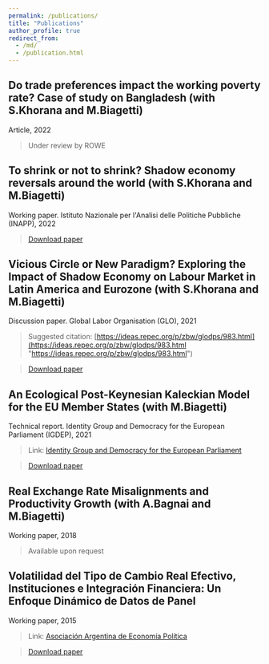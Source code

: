 ```yaml
---
permalink: /publications/
title: "Publications"
author_profile: true
redirect_from: 
  - /md/
  - /publication.html
---
```


## Do trade preferences impact the working poverty rate? Case of study on Bangladesh (with S.Khorana and M.Biagetti)
Article, 2022

> Under review by ROWE


## To shrink or not to shrink? Shadow economy reversals around the world (with S.Khorana and M.Biagetti)
Working paper. Istituto Nazionale per l'Analisi delle Politiche Pubbliche (INAPP), 2022

> [Download paper](https://oa.inapp.org/xmlui/bitstream/handle/20.500.12916/3572/INAPP_Biagetti_Caram_Khorana_To_shrink_or_not_to_shrink_Shadow_economy_reversals_around_the_world_WP_88_2022.pdf?sequence=1&isAllowed=y%22 "https://oa.inapp.org/xmlui/bitstream/handle/20.500.12916/3572/INAPP_Biagetti_Caram_Khorana_To_shrink_or_not_to_shrink_Shadow_economy_reversals_around_the_world_WP_88_2022.pdf?sequence=1&isAllowed=y%22")


## Vicious Circle or New Paradigm? Exploring the Impact of Shadow Economy on Labour Market in Latin America and Eurozone (with S.Khorana and M.Biagetti)
Discussion paper. Global Labor Organisation (GLO), 2021

> Suggested citation: [https://ideas.repec.org/p/zbw/glodps/983.html](https://ideas.repec.org/p/zbw/glodps/983.html "https://ideas.repec.org/p/zbw/glodps/983.html")

> [Download paper](https://www.econstor.eu/bitstream/10419/246595/1/GLO-DP-0983.pdf "https://www.econstor.eu/bitstream/10419/246595/1/GLO-DP-0983.pdf")


## An Ecological Post-Keynesian Kaleckian Model for the EU Member States (with M.Biagetti)
Technical report. Identity Group and Democracy for the European Parliament (IGDEP), 2021

> Link: [Identity Group and Democracy for the European Parliament](https://www.europarl.europa.eu/meps/it/search/advanced?groupCode=5588 "https://www.europarl.europa.eu/meps/it/search/advanced?groupCode=5588")

> [Download paper](https://www.flipsnack.com/biagetti/report-biagetti-identit-e-democrazia.html?fbclid=IwAR1FTWmVPW5IIsby6Fkwcf0WiO-DY7xarnD6HzFrpgvyH4Gn1ULSZzGRkQ4 "https://www.flipsnack.com/biagetti/report-biagetti-identit-e-democrazia.html?fbclid=IwAR1FTWmVPW5IIsby6Fkwcf0WiO-DY7xarnD6HzFrpgvyH4Gn1ULSZzGRkQ4")


## Real Exchange Rate Misalignments and Productivity Growth (with A.Bagnai and M.Biagetti)
Working paper, 2018

> Available upon request


## Volatilidad del Tipo de Cambio Real Efectivo, Instituciones e Integración Financiera: Un Enfoque Dinámico de Datos de Panel
Working paper, 2015

> Link: [Asociación Argentina de Economía Política](https://aaep.org.ar/ "https://aaep.org.ar/")

> [Download paper](https://aaep.org.ar/anales/works/works2015/Caram_AAEP2015.pdf "https://aaep.org.ar/anales/works/works2015/Caram_AAEP2015.pdf")

